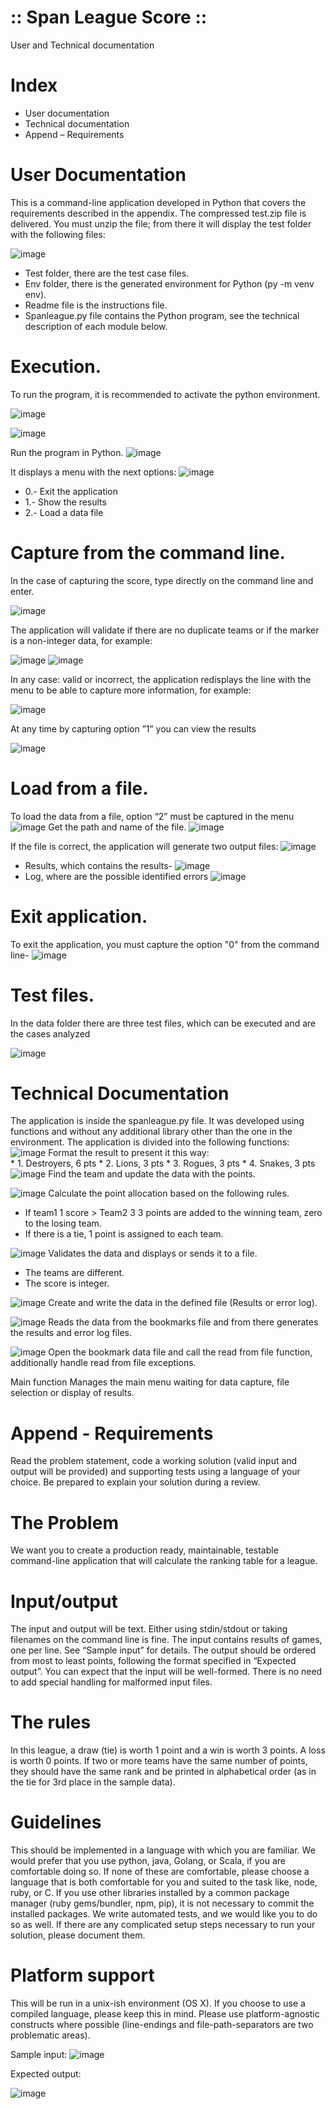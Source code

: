 # :: Span League Score ::

User and Technical documentation


# Index
									
* User documentation							
* Technical documentation					
* Append – Requirements			


# User Documentation

This is a command-line application developed in Python that covers the requirements described in the appendix. The compressed test.zip file is delivered. You must unzip the file; from there it will display the test folder with the following files:

![image](https://user-images.githubusercontent.com/2306656/186985312-8d035d15-892b-4e64-92d5-6b6ca240a286.png)


* Test folder, there are the test case files.
* Env folder, there is the generated environment for Python (py -m venv env).
* Readme file is the instructions file.
* Spanleague.py file contains the Python program, see the technical description of each module below.


# Execution.
To run the program, it is recommended to activate the python environment.

![image](https://user-images.githubusercontent.com/2306656/186985713-3bdc0447-90bd-4084-848e-10108720066d.png)

![image](https://user-images.githubusercontent.com/2306656/186985725-15613aa9-9332-46c5-8b9f-a6c08b54da3c.png)

Run the program in Python.
![image](https://user-images.githubusercontent.com/2306656/186985751-391dcf76-7cc7-46e7-9a67-df7055fbe705.png)

It displays a menu with the next options:
![image](https://user-images.githubusercontent.com/2306656/186985810-8db1629c-19e5-44f7-860e-3b77392e58bf.png)

* 0.- Exit the application
* 1.- Show the results
* 2.- Load a data file

# Capture from the command line.
In the case of capturing the score, type directly on the command line and enter.

![image](https://user-images.githubusercontent.com/2306656/186985865-6b0b319e-dadf-4f43-86a8-5d771bad058e.png)

The application will validate if there are no duplicate teams or if the marker is a non-integer data, for example:

![image](https://user-images.githubusercontent.com/2306656/186985891-47c628b6-efa6-4153-b10f-94bac5288550.png)
![image](https://user-images.githubusercontent.com/2306656/186985901-2930ca88-e3cb-4595-bbfe-de31e325b0c4.png)

In any case: valid or incorrect, the application redisplays the line with the menu to be able to capture more information, for example:

![image](https://user-images.githubusercontent.com/2306656/186985937-952755c8-ea26-4e97-b615-7148b571cc7a.png)

At any time by capturing option ”1” you can view the results

![image](https://user-images.githubusercontent.com/2306656/186985965-9c49c8e3-3490-4632-9622-43412fa026ae.png)

# Load from a file.
To load the data from a file, option “2” must be captured in the menu
![image](https://user-images.githubusercontent.com/2306656/186986043-236c4035-cf47-4545-b830-64924e20ab0d.png)
Get the path and name of the file.
![image](https://user-images.githubusercontent.com/2306656/186986267-f2a77f37-1065-4f5d-a43f-ec5cce7df77b.png)

If the file is correct, the application will generate two output files:
![image](https://user-images.githubusercontent.com/2306656/186986296-314d93d1-078f-41ab-ba16-ff2e29d9c943.png)

* Results, which contains the results-
![image](https://user-images.githubusercontent.com/2306656/186986329-7c0f7e5b-26b2-4464-a70c-370313c1a40e.png)
* Log, where are the possible identified errors
![image](https://user-images.githubusercontent.com/2306656/186986367-89a03d5a-0ac7-4cc9-a699-e2d0fdf0bc91.png)

# Exit application.
To exit the application, you must capture the option "0" from the command line-
![image](https://user-images.githubusercontent.com/2306656/186986409-1b1ba6fa-bf08-4b80-a29a-88d93457ff1e.png)

# Test files.
In the data folder there are three test files, which can be executed and are the cases analyzed

![image](https://user-images.githubusercontent.com/2306656/186986442-6b98c041-c1bd-4bc1-b35d-113c342218f2.png)


# Technical Documentation
The application is inside the spanleague.py file. It was developed using functions and without any additional library other than the one in the environment. The application is divided into the following functions:
![image](https://user-images.githubusercontent.com/2306656/186986642-a4e1813b-9b08-42e4-8672-9cf95549e857.png)
Format the result to present it this way:		
		* 1. Destroyers, 6 pts
		* 2. Lions, 3 pts
		* 3. Rogues, 3 pts
		* 4. Snakes, 3 pts
![image](https://user-images.githubusercontent.com/2306656/186986684-8c522aee-2f5a-4bfb-a19c-32a3cea54ace.png)
Find the team and update the data with the points.

![image](https://user-images.githubusercontent.com/2306656/186986718-815781f3-ad5e-49b3-9082-050ff66ac740.png)
Calculate the point allocation based on the following rules.
* If team1 1 score > Team2 3 3 points are added to the winning team, zero to the losing team.
* If there is a tie, 1 point is assigned to each team.

![image](https://user-images.githubusercontent.com/2306656/186986851-a6b35d1d-5f32-451e-b8c2-584fda38dc22.png)
Validates the data and displays or sends it to a file.
* The teams are different.
* The score is integer.

![image](https://user-images.githubusercontent.com/2306656/186986893-58a30607-1375-4f60-8847-0ffb2faac9f7.png)
Create and write the data in the defined file (Results or error log).

![image](https://user-images.githubusercontent.com/2306656/186986919-83d5bf27-f01d-4ba7-8db4-fff05b40bb22.png)
Reads the data from the bookmarks file and from there generates the results and error log files.

![image](https://user-images.githubusercontent.com/2306656/186986942-0edba9f6-1e02-49f6-b7e6-e5a45e08fa32.png)
Open the bookmark data file and call the read from file function, additionally handle read from file exceptions.

Main function
Manages the main menu waiting for data capture, file selection or display of results.

# Append - Requirements
Read the problem statement, code a working solution (valid input and output will be provided) and supporting tests using a language of your choice. Be prepared to explain your solution during a review.

# The Problem
We want you to create a production ready, maintainable, testable command-line application that
will calculate the ranking table for a league.

# Input/output
The input and output will be text. Either using stdin/stdout or taking filenames on the command
line is fine.
The input contains results of games, one per line. See “Sample input” for details.
The output should be ordered from most to least points, following the format specified in
“Expected output”.
You can expect that the input will be well-formed. There is no need to add special handling for
malformed input files.

# The rules
In this league, a draw (tie) is worth 1 point and a win is worth 3 points. A loss is worth 0 points.
If two or more teams have the same number of points, they should have the same rank and be
printed in alphabetical order (as in the tie for 3rd place in the sample data).

# Guidelines
This should be implemented in a language with which you are familiar. We would prefer that
you use python, java, Golang, or Scala, if you are comfortable doing so. If none of these are
comfortable, please choose a language that is both comfortable for you and suited to the task
like, node, ruby, or C.
If you use other libraries installed by a common package manager (ruby gems/bundler, npm,
pip), it is not necessary to commit the installed packages.
We write automated tests, and we would like you to do so as well.
If there are any complicated setup steps necessary to run your solution, please document them.

# Platform support
This will be run in a unix-ish environment (OS X). If you choose to use a compiled language,
please keep this in mind. Please use platform-agnostic constructs where possible (line-endings
and file-path-separators are two problematic areas).


Sample input:
![image](https://user-images.githubusercontent.com/2306656/186987057-eb637c3d-7cdb-4fbb-a65f-953eeffba0ed.png)

Expected output:

![image](https://user-images.githubusercontent.com/2306656/186987087-540a6d98-7d32-411c-9355-adcb0bfb74a5.png)













